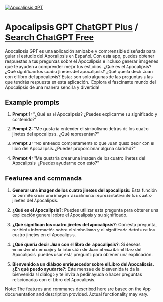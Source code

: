 
[![Apocalipsis GPT](https://files.oaiusercontent.com/file-rjnlxzK2mngFlvqbBHKk9FOl?se=2123-10-18T14%3A27%3A02Z&sp=r&sv=2021-08-06&sr=b&rscc=max-age%3D31536000%2C%20immutable&rscd=attachment%3B%20filename%3Dd51c1a19-1213-4b38-9533-1e59a96e6763.png&sig=3yjzxjsb8iBcG/XkL8JyYoK02tt07eDJ1BFfv45Oe34%3D)](https://chat.openai.com/g/g-FHNMSM5c7-apocalipsis-gpt)

# Apocalipsis GPT [ChatGPT Plus](https://chat.openai.com/g/g-FHNMSM5c7-apocalipsis-gpt) / [Search ChatGPT Free](https://gptcall.net/index.html#/?search=Apocalipsis%20GPT)

Apocalipsis GPT es una aplicación amigable y comprensible diseñada para guiar el estudio del Apocalipsis en Español. Con esta app, puedes obtener respuestas a tus preguntas sobre el Apocalipsis e incluso generar imágenes que te ayuden a comprender mejor tus estudios. ¿Qué es el Apocalipsis? ¿Qué significan los cuatro jinetes del apocalipsis? ¿Qué quería decir Juan con el libro del apocalipsis? Estas son solo algunas de las preguntas a las que tendrás respuesta en esta aplicación. ¡Explora el fascinante mundo del Apocalipsis de una manera sencilla y divertida!

## Example prompts

1. **Prompt 1:** "¿Qué es el Apocalipsis? ¿Puedes explicarme su significado y contenido?"

2. **Prompt 2:** "Me gustaría entender el simbolismo detrás de los cuatro jinetes del apocalipsis. ¿Qué representan?"

3. **Prompt 3:** "No entiendo completamente lo que Juan quiso decir con el libro del Apocalipsis. ¿Puedes proporcionar alguna claridad?"

4. **Prompt 4:** "Me gustaría crear una imagen de los cuatro jinetes del Apocalipsis. ¿Puedes ayudarme con esto?"

## Features and commands

1. **Generar una imagen de los cuatro jinetes del apocalipsis:**  Esta función te permite crear una imagen visualmente representativa de los cuatro jinetes del Apocalipsis.

2. **¿Qué es el Apocalipsis?**: Puedes utilizar esta pregunta para obtener una explicación general sobre el Apocalipsis y su significado. 

3. **¿Qué significan los cuatro jinetes del apocalipsis?**: Con esta pregunta, recibirás información sobre el simbolismo y el significado detrás de los cuatro jinetes en el Apocalipsis.

4. **¿Qué quería decir Juan con el libro del apocalipsis?**: Si deseas entender el mensaje y la intención de Juan al escribir el libro del Apocalipsis, puedes usar esta pregunta para obtener una explicación.

5. **Bienvenido a un diálogo enriquecedor sobre el Libro del Apocalipsis. ¿En qué puedo ayudarte?**: Este mensaje de bienvenida te da la bienvenida al diálogo y te invita a pedir ayuda o hacer preguntas relacionadas con el Libro del Apocalipsis.

Note: The features and commands described here are based on the App documentation and description provided. Actual functionality may vary.


